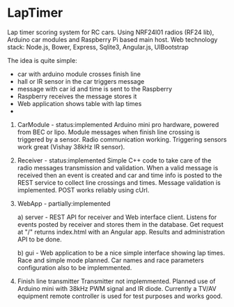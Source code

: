 # LapTimer
Lap timer scoring system for RC cars.
Using NRF24l01 radios (RF24 lib),  Arduino car modules 
and Raspberry Pi based main host. Web technology stack: 
Node.js, Bower, Express, Sqlite3, Angular.js, UIBootstrap

The idea is quite simple:
- car with arduino module crosses finish line
- hall or IR sensor in the car triggers message
- message with car id and time is sent to the Raspberry
- Raspberry receives the message stores it 
- Web application shows table with lap times
- 

1. CarModule - status:implemented
Arduino mini pro hardware, powered from BEC or lipo.
Module messages when finish line crossing is triggered by a sensor. 
Radio communication working. Triggering sensors work great (Vishay 38kHz IR sensor). 

2. Receiver - status:implemented
Simple C++ code to take care of the radio messages transmission and validation.
When a valid message is received then an event is created and car and time info
is posted to the REST service to collect line crossings and times.
Message validation is implemented. POST works reliably using cUrl.

3. WebApp - partially:implemented

    a) server - REST API for receiver and Web interface client. 
Listens for events posted by receiver and stores them in the database.
Get request at "/" returns index.html with an Angular app. 
Results and administration API to be done.

    b) gui - Web application to be a nice simple interface showing lap times.
Race and simple mode planned. Car names and race parameters configuration 
also to be implemmented.

4. Finish line transmitter
Transmitter not implemmented. Planned use of Arduino mini with 38kHz PWM signal and IR diode.
Currently a TV/AV equipment remote controller is used for test purposes and works good. 

